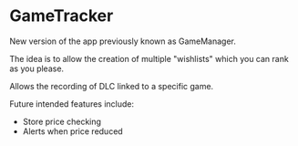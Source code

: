 # GameTracker

New version of the app previously known as GameManager.

The idea is to allow the creation of multiple "wishlists" which you can rank as you please.

Allows the recording of DLC linked to a specific game.

Future intended features include:

- Store price checking
- Alerts when price reduced
